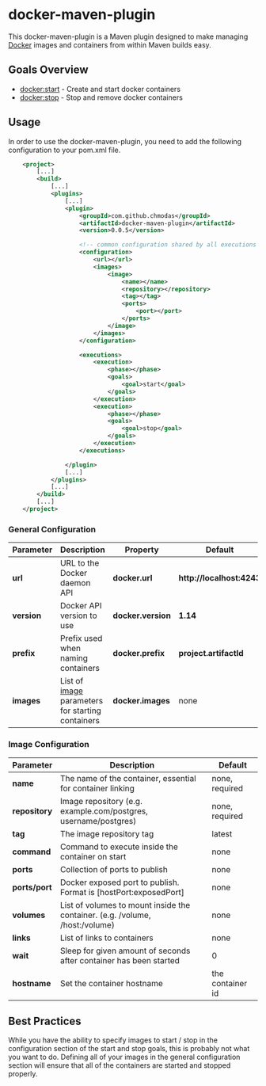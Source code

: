 # docker-maven-plugin

This docker-maven-plugin is a Maven plugin designed to make managing [Docker](https://www.docker.com/) images and containers from within Maven builds easy.

## Goals Overview
* [docker:start](#) - Create and start docker containers
* [docker:stop](#) - Stop and remove docker containers

## Usage

In order to use the docker-maven-plugin, you need to add the following configuration to your pom.xml file.

```xml
    <project>
        [...]
        <build>
            [...]
            <plugins>
                [...]
                <plugin>
                    <groupId>com.github.chmodas</groupId>
                    <artifactId>docker-maven-plugin</artifactId>
                    <version>0.0.5</version>

                    <!-- common configuration shared by all executions -->
                    <configuration>
                        <url></url>
                        <images>
                            <image>
                                <name></name>
                                <repository></repository>
                                <tag></tag>
                                <ports>
                                    <port></port>
                                </ports>
                            </image>
                        </images>
                    </configuration>

                    <executions>
                        <execution>
                            <phase></phase>
                            <goals>
                                <goal>start</goal>
                            </goals>
                        </execution>
                        <execution>
                            <phase></phase>
                            <goals>
                                <goal>stop</goal>
                            </goals>
                        </execution>
                    </executions>

                </plugin>
                [...]
            </plugins>
            [...]
        </build>
        [...]
    </project>
```


### General Configuration

| Parameter   | Description                                                 | Property           | Default                   |
|-------------|-------------------------------------------------------------|--------------------|---------------------------|
| __url__     | URL to the Docker daemon API                                | __docker.url__     | __http://localhost:4243__ |
| __version__ | Docker API version to use                                   | __docker.version__ | __1.14__                  |
| __prefix__  | Prefix used when naming containers                          | __docker.prefix__  | __project.artifactId__    |
| __images__  | List of [image](#image) parameters for starting containers  | __docker.images__  | none                      |


### Image Configuration

| Parameter      | Description                                                                  | Default          |
|----------------|------------------------------------------------------------------------------|------------------|
| __name__       | The name of the container, essential for container linking                   | none, required   |
| __repository__ | Image repository (e.g. example.com/postgres, username/postgres)              | none, required   |
| __tag__        | The image repository tag                                                     | latest           |
| __command__    | Command to execute inside the container on start                             | none             |
| __ports__      | Collection of ports to publish                                               | none             |
| __ports/port__ | Docker exposed port to publish.  Format is [hostPort:exposedPort]            | none             |
| __volumes__    | List of volumes to mount inside the container. (e.g. /volume, /host:/volume) | none             |
| __links__      | List of links to containers                                                  | none             |
| __wait__       | Sleep for given amount of seconds after container has been started           | 0                |
| __hostname__   | Set the container hostname                                                   | the container id |


## Best Practices

While you have the ability to specify images to start / stop in the configuration section of the start and stop goals,
this is probably not what you want to do.  Defining all of your images in the general configuration section will ensure that all of
the containers are started and stopped properly.
